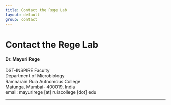 ```yaml
---
title: Contact the Rege Lab
layout: default
group: contact
---
```


# Contact the Rege Lab


<div class="row">

<div class="col-md-4">

  <h4>Dr. Mayuri Rege</h4>
  DST-INSPIRE Faculty  <br>
  Department of Microbiology  <br>
  Ramnarain Ruia Autnomous College <br>
  Matunga, Mumbai- 400019, India <br>
  email: mayurirege [at] ruiacollege [dot] edu <br>
  

</div>

</div>

* * *
